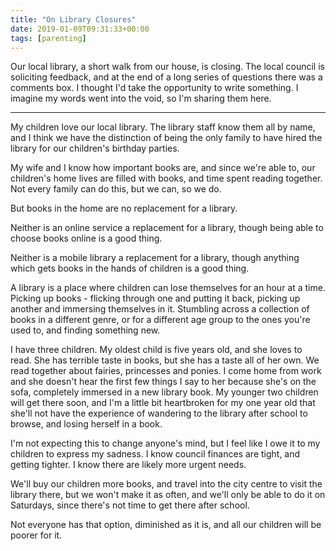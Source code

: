 ```yaml
---
title: "On Library Closures"
date: 2019-01-09T09:31:33+00:00
tags: [parenting]
---
```


Our local library, a short walk from our house, is closing. The local
council is soliciting feedback, and at the end of a long series of
questions there was a comments box. I thought I'd take the
opportunity to write something. I imagine my words went into the
void, so I'm sharing them here.

---

My children love our local library. The library staff know them all
by name, and I think we have the distinction of being the only
family to have hired the library for our children's birthday
parties.

My wife and I know how important books are, and since we're able
to, our children's home lives are filled with books, and time spent
reading together. Not every family can do this, but we can, so we
do.

But books in the home are no replacement for a library.

Neither is an online service a replacement for a library, though
being able to choose books online is a good thing.

Neither is a mobile library a replacement for a library, though
anything which gets books in the hands of children is a good thing.

A library is a place where children can lose themselves for an hour
at a time. Picking up books - flicking through one and putting it
back, picking up another and immersing themselves in it. Stumbling
across a collection of books in a different genre, or for a
different age group to the ones you're used to, and finding
something new.

I have three children. My oldest child is five years old, and she
loves to read. She has terrible taste in books, but she has a taste
all of her own. We read together about fairies, princesses and
ponies. I come home from work and she doesn't hear the first few
things I say to her because she's on the sofa, completely immersed
in a new library book. My younger two children will get there soon,
and I'm a little bit heartbroken for my one year old that she'll
not have the experience of wandering to the library after school to
browse, and losing herself in a book.

I'm not expecting this to change anyone's mind, but I feel like I
owe it to my children to express my sadness. I know council
finances are tight, and getting tighter. I know there are likely
more urgent needs.

We'll buy our children more books, and travel into the city centre
to visit the library there, but we won't make it as often, and
we'll only be able to do it on Saturdays, since there's not time to
get there after school.

Not everyone has that option, diminished as it is, and all our
children will be poorer for it.
